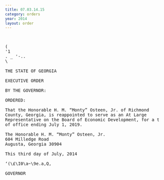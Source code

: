 ```yaml
---
title: 07.03.14.15
category: orders
year: 2014
layout: order
---
```


<pre> 

(
'1
. _ '-..
\

THE STATE OF GEORGIA

EXECUTIVE ORDER

BY THE GOVERNOR:

ORDERED:

That the Honorable H. M. “Monty” Osteen, Jr. of Richmond
County, Georgia, is reappointed to serve as an At Large
Representative on the Board of Economic Development, for a term
of office ending July 1, 2019.

The Honorable H. M. “Monty” Osteen, Jr.
604 Milledge Road
Augusta, Georgia 30904

This third day of July, 2014

‘(\£\I0\a~\9e.a,Q,

GOVERNOR

</pre>
